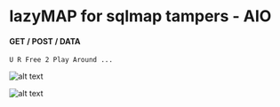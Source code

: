# lazyMAP for sqlmap tampers - AIO

#### GET / POST / DATA 

   `U R Free 2 Play Around ...`
   
![alt text](https://imgur.com/6RUrEvc.png)

![alt text](https://imgur.com/3n7VZe1.png)

